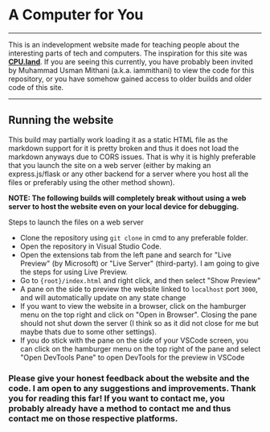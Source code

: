 # A Computer for You
---
This is an indevelopment website made for teaching people about the interesting parts of tech and computers. The inspiration for this site was [**CPU.land**](https://cpu.land/). If you are seeing this currently, you have probably been invited by Muhammad Usman Mithani (a.k.a. iammithani) to view the code for this repository, or you have somehow gained access to older builds and older code of this site.

---
## Running the website
This build may partially work loading it as a static HTML file as the markdown support for it is pretty broken and thus it does not load the markdown anyways due to CORS issues. That is why it is highly preferable that you launch the site on a web server (either by making an express.js/flask or any other backend for a server where you host all the files or preferably using the other method shown).

**NOTE: The following builds will completely break without using a web server to host the website even on your local device for debugging.**

Steps to launch the files on a web server
- Clone the repository using `git clone` in cmd to any preferable folder.
- Open the repository in Visual Studio Code.
- Open the extensions tab from the left pane and search for "Live Preview" (by Microsoft) or "Live Server" (third-party). I am going to give the steps for using Live Preview.
- Go to `{root}/index.html` and right click, and then select "Show Preview"
- A pane on the side to preview the website linked to `localhost` port `3000`, and will automatically update on any state change
- If you want to view the website in a browser, click on the hamburger menu on the top right and click on "Open in Browser". Closing the pane should not shut down the server (I think so as it did not close for me but maybe thats due to some other settings).
- If you do stick with the pane on the side of your VSCode screen, you can click on the hamburger menu on the top right of the pane and select "Open DevTools Pane" to open DevTools for the preview in VSCode

### Please give your honest feedback about the website and the code. I am open to any suggestions and improvements. Thank you for reading this far! If you want to contact me, you probably already have a method to contact me and thus contact me on those respective platforms.